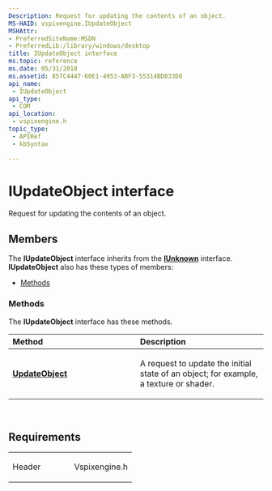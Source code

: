 ```yaml
---
Description: Request for updating the contents of an object.
MS-HAID: vspixengine.IUpdateObject
MSHAttr:
- PreferredSiteName:MSDN
- PreferredLib:/library/windows/desktop
title: IUpdateObject interface
ms.topic: reference
ms.date: 05/31/2018
ms.assetid: 857C4447-60E1-4953-ABF3-55314BD833D8
api_name: 
 - IUpdateObject
api_type: 
 - COM
api_location: 
 - vspixengine.h
topic_type: 
 - APIRef
 - kbSyntax

---
```


# <span id="vspixengine.iupdateobject"></span>IUpdateObject interface

Request for updating the contents of an object.

## Members

The **IUpdateObject** interface inherits from the [**IUnknown**](/windows/desktop/api/unknwn/nn-unknwn-iunknown) interface. **IUpdateObject** also has these types of members:

-   [Methods](#methods)

### <span id="methods"></span>Methods

The **IUpdateObject** interface has these methods.

<table><colgroup><col style="width: 50%" /><col style="width: 50%" /></colgroup><thead><tr class="header"><th style="text-align: left;">Method</th><th style="text-align: left;">Description</th></tr></thead><tbody><tr class="odd"><td style="text-align: left;"><a href="/windows/desktop/direct3dtools/iupdateobject-updateobject-uint-dword-byte-arr-iupdateobjectcallback-ptr"><strong>UpdateObject</strong></a></td><td style="text-align: left;"><p>A request to update the initial state of an object; for example, a texture or shader.</p></td></tr></tbody></table>

 

## Requirements

<table><colgroup><col style="width: 50%" /><col style="width: 50%" /></colgroup><tbody><tr class="odd"><td><p>Header</p></td><td>Vspixengine.h</td></tr></tbody></table>

 

 